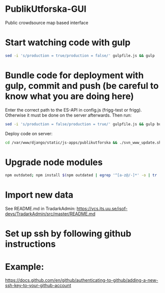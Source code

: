 # PublikUtforska-GUI
Public crowdsource map based interface

# Start watching code with gulp

```bash
sed -i 's/production = true/production = false/' gulpfile.js && gulp
```

# Bundle code for deployment with gulp, commit and push (be careful to know what you are doing here)

Enter the correct path to the ES-API in config.js (frigg-test or frigg). Otherwise it must be done on the server afterwards. Then run:

```bash
sed -i 's/production = false/production = true/' gulpfile.js && gulp build && git add www && git commit -m 'fresh compile' && git push origin master
```

Deploy code on server:

```bash
cd /var/www/django/static/js-apps/publikutforska && ./svn_www_update.sh && exit
```

# Upgrade node modules

```bash
npm outdated; npm install $(npm outdated | egrep '^[a-z@/-]*' -o | tr '\r\n' ' ') && npm outdated
```

# Import new data

See README.md in TradarkAdmin: https://vcs.its.uu.se/isof-devs/TradarkAdmin/src/master/README.md

# Set up ssh by following github instructions

# Example:
https://docs.github.com/en/github/authenticating-to-github/adding-a-new-ssh-key-to-your-github-account
